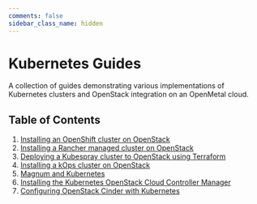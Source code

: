 ```yaml
---
comments: false
sidebar_class_name: hidden
---
```


# Kubernetes Guides

A collection of guides demonstrating various implementations of Kubernetes
clusters and OpenStack integration on an OpenMetal cloud.

## Table of Contents

1. [Installing an OpenShift cluster on OpenStack](./deployment/okd.md)
1. [Installing a Rancher managed cluster on OpenStack](./deployment/rancher.md)
1. [Deploying a Kubespray cluster to OpenStack using Terraform](./deployment/kubespray.md)
1. [Installing a kOps cluster on OpenStack](./deployment/kops.md)
1. [Magnum and Kubernetes](./deployment/magnum-and-kubernetes.md)
1. [Installing the Kubernetes OpenStack Cloud Controller Manager](./openstack-provider/openstack-cloud-controller-manager.md)
1. [Configuring OpenStack Cinder with Kubernetes](./openstack-provider/cinder.md)
